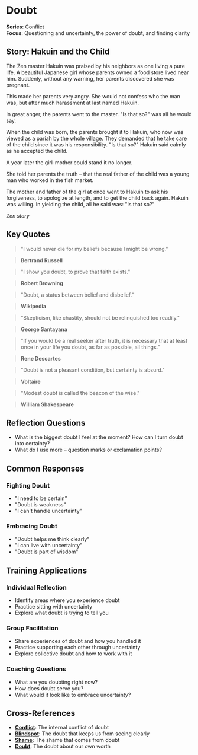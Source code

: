 # Doubt

**Series**: Conflict  
**Focus**: Questioning and uncertainty, the power of doubt, and finding clarity

## Story: Hakuin and the Child

The Zen master Hakuin was praised by his neighbors as one living a pure life. A beautiful Japanese girl whose parents owned a food store lived near him. Suddenly, without any warning, her parents discovered she was pregnant.

This made her parents very angry. She would not confess who the man was, but after much harassment at last named Hakuin.

In great anger, the parents went to the master. "Is that so?" was all he would say.

When the child was born, the parents brought it to Hakuin, who now was viewed as a pariah by the whole village. They demanded that he take care of the child since it was his responsibility. "Is that so?" Hakuin said calmly as he accepted the child.

A year later the girl-mother could stand it no longer.

She told her parents the truth – that the real father of the child was a young man who worked in the fish market.

The mother and father of the girl at once went to Hakuin to ask his forgiveness, to apologize at length, and to get the child back again. Hakuin was willing. In yielding the child, all he said was: "Is that so?"

*Zen story*

## Key Quotes

> "I would never die for my beliefs because I might be wrong."

> **Bertrand Russell**

> "I show you doubt, to prove that faith exists."

> **Robert Browning**

> "Doubt, a status between belief and disbelief."

> **Wikipedia**

> "Skepticism, like chastity, should not be relinquished too readily."

> **George Santayana**

> "If you would be a real seeker after truth, it is necessary that at least once in your life you doubt, as far as possible, all things."

> **Rene Descartes**

> "Doubt is not a pleasant condition, but certainty is absurd."

> **Voltaire**

> "Modest doubt is called the beacon of the wise."

> **William Shakespeare**

## Reflection Questions

- What is the biggest doubt I feel at the moment? How can I turn doubt into certainty?
- What do I use more – question marks or exclamation points?

## Common Responses

### **Fighting Doubt**
- "I need to be certain"
- "Doubt is weakness"
- "I can't handle uncertainty"

### **Embracing Doubt**
- "Doubt helps me think clearly"
- "I can live with uncertainty"
- "Doubt is part of wisdom"

## Training Applications

### **Individual Reflection**
- Identify areas where you experience doubt
- Practice sitting with uncertainty
- Explore what doubt is trying to tell you

### **Group Facilitation**
- Share experiences of doubt and how you handled it
- Practice supporting each other through uncertainty
- Explore collective doubt and how to work with it

### **Coaching Questions**
- What are you doubting right now?
- How does doubt serve you?
- What would it look like to embrace uncertainty?

## Cross-References
- **[Conflict](01-conflict.md)**: The internal conflict of doubt
- **[Blindspot](07-blindspot.md)**: The doubt that keeps us from seeing clearly
- **[Shame](09-shame.md)**: The shame that comes from doubt
- **[Doubt](08-doubt.md)**: The doubt about our own worth
